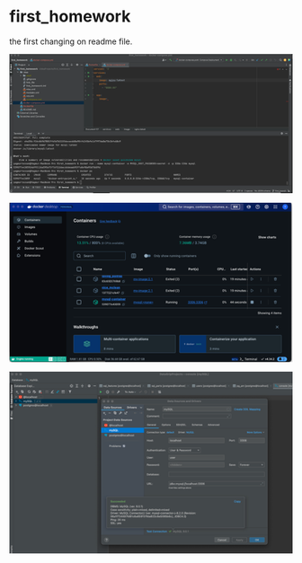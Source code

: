 # first_homework

the first changing on readme file.

![img_7.png](img_7.png)

![img_5.png](img_5.png)

![img_6.png](img_6.png)